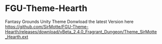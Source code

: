 # FGU-Theme-Hearth
Fantasy Grounds Unity Theme
Donwload the latest Version here https://github.com/SirMotte/FGU-Theme-Hearth/releases/download/vBeta_2.4.0_Fragrant_Dungeon/Theme_SirMotte_Hearth.ext
